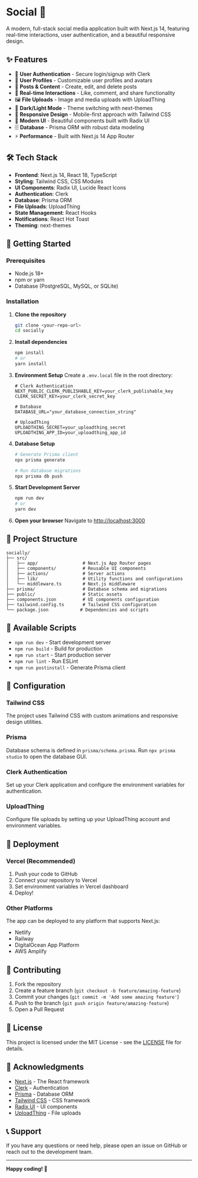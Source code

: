 # Social 🚀

A modern, full-stack social media application built with Next.js 14, featuring real-time interactions, user authentication, and a beautiful responsive design.


## ✨ Features

- 🔐 **User Authentication** - Secure login/signup with Clerk
- 👥 **User Profiles** - Customizable user profiles and avatars
- 📝 **Posts & Content** - Create, edit, and delete posts
- 💬 **Real-time Interactions** - Like, comment, and share functionality
- 🖼️ **File Uploads** - Image and media uploads with UploadThing
- 🌙 **Dark/Light Mode** - Theme switching with next-themes
- 📱 **Responsive Design** - Mobile-first approach with Tailwind CSS
- 🎨 **Modern UI** - Beautiful components built with Radix UI
- 🗄️ **Database** - Prisma ORM with robust data modeling
- ⚡ **Performance** - Built with Next.js 14 App Router

## 🛠️ Tech Stack

- **Frontend**: Next.js 14, React 18, TypeScript
- **Styling**: Tailwind CSS, CSS Modules
- **UI Components**: Radix UI, Lucide React Icons
- **Authentication**: Clerk
- **Database**: Prisma ORM
- **File Uploads**: UploadThing
- **State Management**: React Hooks
- **Notifications**: React Hot Toast
- **Theming**: next-themes

## 🚀 Getting Started

### Prerequisites

- Node.js 18+ 
- npm or yarn
- Database (PostgreSQL, MySQL, or SQLite)

### Installation

1. **Clone the repository**
   ```bash
   git clone <your-repo-url>
   cd socially
   ```

2. **Install dependencies**
   ```bash
   npm install
   # or
   yarn install
   ```

3. **Environment Setup**
   Create a `.env.local` file in the root directory:
   ```env
   # Clerk Authentication
   NEXT_PUBLIC_CLERK_PUBLISHABLE_KEY=your_clerk_publishable_key
   CLERK_SECRET_KEY=your_clerk_secret_key
   
   # Database
   DATABASE_URL="your_database_connection_string"
   
   # UploadThing
   UPLOADTHING_SECRET=your_uploadthing_secret
   UPLOADTHING_APP_ID=your_uploadthing_app_id
   ```

4. **Database Setup**
   ```bash
   # Generate Prisma client
   npx prisma generate
   
   # Run database migrations
   npx prisma db push
   ```

5. **Start Development Server**
   ```bash
   npm run dev
   # or
   yarn dev
   ```

6. **Open your browser**
   Navigate to [http://localhost:3000](http://localhost:3000)

## 📁 Project Structure

```
socially/
├── src/
│   ├── app/                 # Next.js App Router pages
│   ├── components/          # Reusable UI components
│   ├── actions/             # Server actions
│   ├── lib/                 # Utility functions and configurations
│   └── middleware.ts        # Next.js middleware
├── prisma/                  # Database schema and migrations
├── public/                  # Static assets
├── components.json          # UI components configuration
├── tailwind.config.ts       # Tailwind CSS configuration
└── package.json            # Dependencies and scripts
```

## 🎯 Available Scripts

- `npm run dev` - Start development server
- `npm run build` - Build for production
- `npm run start` - Start production server
- `npm run lint` - Run ESLint
- `npm run postinstall` - Generate Prisma client

## 🔧 Configuration

### Tailwind CSS
The project uses Tailwind CSS with custom animations and responsive design utilities.

### Prisma
Database schema is defined in `prisma/schema.prisma`. Run `npx prisma studio` to open the database GUI.

### Clerk Authentication
Set up your Clerk application and configure the environment variables for authentication.

### UploadThing
Configure file uploads by setting up your UploadThing account and environment variables.

## 🚀 Deployment

### Vercel (Recommended)
1. Push your code to GitHub
2. Connect your repository to Vercel
3. Set environment variables in Vercel dashboard
4. Deploy!

### Other Platforms
The app can be deployed to any platform that supports Next.js:
- Netlify
- Railway
- DigitalOcean App Platform
- AWS Amplify

## 🤝 Contributing

1. Fork the repository
2. Create a feature branch (`git checkout -b feature/amazing-feature`)
3. Commit your changes (`git commit -m 'Add some amazing feature'`)
4. Push to the branch (`git push origin feature/amazing-feature`)
5. Open a Pull Request

## 📝 License

This project is licensed under the MIT License - see the [LICENSE](LICENSE) file for details.

## 🙏 Acknowledgments

- [Next.js](https://nextjs.org/) - The React framework
- [Clerk](https://clerk.com/) - Authentication
- [Prisma](https://www.prisma.io/) - Database ORM
- [Tailwind CSS](https://tailwindcss.com/) - CSS framework
- [Radix UI](https://www.radix-ui.com/) - UI components
- [UploadThing](https://uploadthing.com/) - File uploads

## 📞 Support

If you have any questions or need help, please open an issue on GitHub or reach out to the development team.

---

**Happy coding! 🎉**

